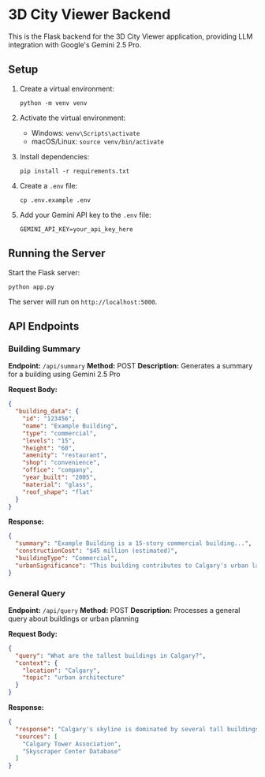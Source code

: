 # 3D City Viewer Backend

This is the Flask backend for the 3D City Viewer application, providing LLM integration with Google's Gemini 2.5 Pro.

## Setup

1. Create a virtual environment:
   ```
   python -m venv venv
   ```

2. Activate the virtual environment:
   - Windows: `venv\Scripts\activate`
   - macOS/Linux: `source venv/bin/activate`

3. Install dependencies:
   ```
   pip install -r requirements.txt
   ```

4. Create a `.env` file:
   ```
   cp .env.example .env
   ```

5. Add your Gemini API key to the `.env` file:
   ```
   GEMINI_API_KEY=your_api_key_here
   ```

## Running the Server

Start the Flask server:
```
python app.py
```

The server will run on `http://localhost:5000`.

## API Endpoints

### Building Summary

**Endpoint:** `/api/summary`
**Method:** POST
**Description:** Generates a summary for a building using Gemini 2.5 Pro

**Request Body:**
```json
{
  "building_data": {
    "id": "123456",
    "name": "Example Building",
    "type": "commercial",
    "levels": "15",
    "height": "60",
    "amenity": "restaurant",
    "shop": "convenience",
    "office": "company",
    "year_built": "2005",
    "material": "glass",
    "roof_shape": "flat"
  }
}
```

**Response:**
```json
{
  "summary": "Example Building is a 15-story commercial building...",
  "constructionCost": "$45 million (estimated)",
  "buildingType": "Commercial",
  "urbanSignificance": "This building contributes to Calgary's urban landscape..."
}
```

### General Query

**Endpoint:** `/api/query`
**Method:** POST
**Description:** Processes a general query about buildings or urban planning

**Request Body:**
```json
{
  "query": "What are the tallest buildings in Calgary?",
  "context": {
    "location": "Calgary",
    "topic": "urban architecture"
  }
}
```

**Response:**
```json
{
  "response": "Calgary's skyline is dominated by several tall buildings...",
  "sources": [
    "Calgary Tower Association",
    "Skyscraper Center Database"
  ]
}
```
